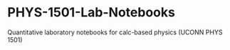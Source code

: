 # PHYS-1501-Lab-Notebooks
Quantitative laboratory notebooks for calc-based physics (UCONN PHYS 1501)
